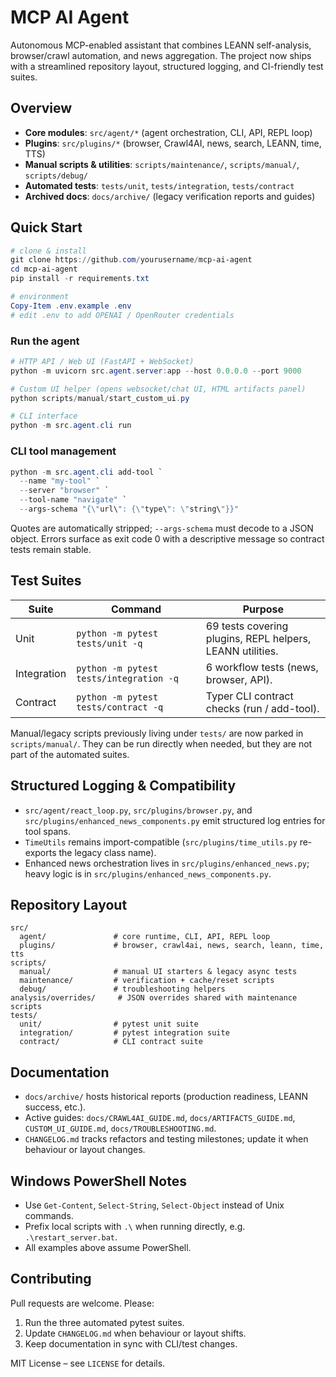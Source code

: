 ﻿# MCP AI Agent

Autonomous MCP-enabled assistant that combines LEANN self-analysis, browser/crawl automation, and news aggregation. The project now ships with a streamlined repository layout, structured logging, and CI-friendly test suites.

## Overview
- **Core modules**: `src/agent/*` (agent orchestration, CLI, API, REPL loop)
- **Plugins**: `src/plugins/*` (browser, Crawl4AI, news, search, LEANN, time, TTS)
- **Manual scripts & utilities**: `scripts/maintenance/`, `scripts/manual/`, `scripts/debug/`
- **Automated tests**: `tests/unit`, `tests/integration`, `tests/contract`
- **Archived docs**: `docs/archive/` (legacy verification reports and guides)

## Quick Start
```powershell
# clone & install
git clone https://github.com/yourusername/mcp-ai-agent
cd mcp-ai-agent
pip install -r requirements.txt

# environment
Copy-Item .env.example .env
# edit .env to add OPENAI / OpenRouter credentials
```

### Run the agent
```powershell
# HTTP API / Web UI (FastAPI + WebSocket)
python -m uvicorn src.agent.server:app --host 0.0.0.0 --port 9000

# Custom UI helper (opens websocket/chat UI, HTML artifacts panel)
python scripts/manual/start_custom_ui.py

# CLI interface
python -m src.agent.cli run
```

### CLI tool management
```powershell
python -m src.agent.cli add-tool `
  --name "my-tool" `
  --server "browser" `
  --tool-name "navigate" `
  --args-schema "{\"url\": {\"type\": \"string\"}}"
```
Quotes are automatically stripped; `--args-schema` must decode to a JSON object. Errors surface as exit code 0 with a descriptive message so contract tests remain stable.

## Test Suites
| Suite | Command | Purpose |
|-------|---------|---------|
| Unit | `python -m pytest tests/unit -q` | 69 tests covering plugins, REPL helpers, LEANN utilities. |
| Integration | `python -m pytest tests/integration -q` | 6 workflow tests (news, browser, API). |
| Contract | `python -m pytest tests/contract -q` | Typer CLI contract checks (run / add-tool). |

Manual/legacy scripts previously living under `tests/` are now parked in `scripts/manual/`. They can be run directly when needed, but they are not part of the automated suites.

## Structured Logging & Compatibility
- `src/agent/react_loop.py`, `src/plugins/browser.py`, and `src/plugins/enhanced_news_components.py` emit structured log entries for tool spans.
- `TimeUtils` remains import-compatible (`src/plugins/time_utils.py` re-exports the legacy class name).
- Enhanced news orchestration lives in `src/plugins/enhanced_news.py`; heavy logic is in `src/plugins/enhanced_news_components.py`.

## Repository Layout
```
src/
  agent/               # core runtime, CLI, API, REPL loop
  plugins/             # browser, crawl4ai, news, search, leann, time, tts
scripts/
  manual/              # manual UI starters & legacy async tests
  maintenance/         # verification + cache/reset scripts
  debug/               # troubleshooting helpers
analysis/overrides/     # JSON overrides shared with maintenance scripts
tests/
  unit/                # pytest unit suite
  integration/         # pytest integration suite
  contract/            # CLI contract suite
```

## Documentation
- `docs/archive/` hosts historical reports (production readiness, LEANN success, etc.).
- Active guides: `docs/CRAWL4AI_GUIDE.md`, `docs/ARTIFACTS_GUIDE.md`, `CUSTOM_UI_GUIDE.md`, `docs/TROUBLESHOOTING.md`.
- `CHANGELOG.md` tracks refactors and testing milestones; update it when behaviour or layout changes.

## Windows PowerShell Notes
- Use `Get-Content`, `Select-String`, `Select-Object` instead of Unix commands.
- Prefix local scripts with `.\` when running directly, e.g. `.\restart_server.bat`.
- All examples above assume PowerShell.

## Contributing
Pull requests are welcome. Please:
1. Run the three automated pytest suites.
2. Update `CHANGELOG.md` when behaviour or layout shifts.
3. Keep documentation in sync with CLI/test changes.

MIT License – see `LICENSE` for details.
